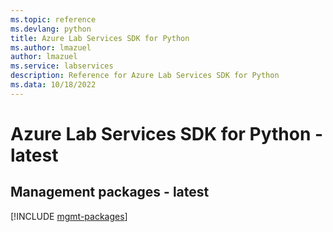 ```yaml
---
ms.topic: reference
ms.devlang: python
title: Azure Lab Services SDK for Python
ms.author: lmazuel
author: lmazuel
ms.service: labservices
description: Reference for Azure Lab Services SDK for Python
ms.data: 10/18/2022
---
```

# Azure Lab Services SDK for Python - latest

## Management packages - latest
[!INCLUDE [mgmt-packages](lab-services-mgmt-index.md)]